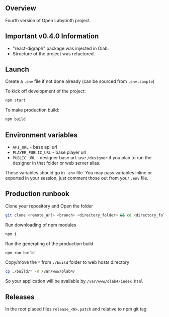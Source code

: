 ## Overview

Fourth version of Open Labyrinth project.

## Important v0.4.0 Information

- "react-digraph" package was injected in Olab.
- Structure of the project was refactored.

## Launch

Create a `.env` file if not done already (can be sourced from `.env.sample`)

To kick off development of the project:

```bash
npm start
```

To make production build:

```bash
npm build
```

## Environment variables

- `API_URL` - base api url
- `PLAYER_PUBLIC_URL` - base player url
- `PUBLIC_URL` - designer base url. use `/designer` if you plan to run the designer in that folder or web server alias.

These variables should go in `.env` file. You may pass variables inline or exported in your session, just comment those out from your `.env` file.

## Production runbook

Clone your repository and Open the folder

```bash
git clone <remote_url> <branch> <directory_folder> && cd <directory_folder>
```

Run downloading of npm modules

```bash
npm i
```

Run the generating of the production build

```bash
npm run build
```

Copy/move the `*` from `./build` folder to web hosts directory

```bash
cp ./build/* -R /var/www/olab4/
```

So your application will be available by `/var/www/olab4/index.html`

## Releases

In the root placed files `release_<N>.patch` and relative to npm git tag
